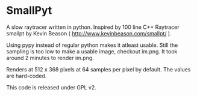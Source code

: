 # SmallPyt

A slow raytracer written in python. Inspired by 100 line C++ Raytracer smallpt by Kevin Beason ( http://www.kevinbeason.com/smallpt/ ).

Using pypy instead of regular python makes it atleast usable. Still the sampling is too low to make a usable image, checkout im.png. It took
around 2 minutes to render im.png.

Renders at 512 x 368 pixels at 64 samples per pixel by default. The values are hard-coded.

This code is released under GPL v2.